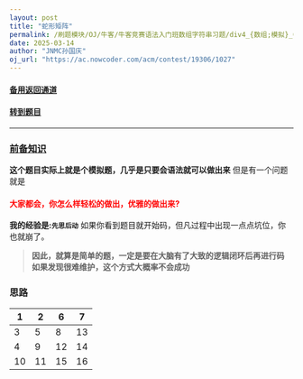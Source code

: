 ```yaml
---
layout: post
title: "蛇形矩阵"
permalink: /刷题模块/OJ/牛客/牛客竞赛语法入门班数组字符串习题/div4_{数组;模拟}_牛客_蛇形矩阵.md/
date: 2025-03-14
author: "JNMC孙国庆"
oj_url: "https://ac.nowcoder.com/acm/contest/19306/1027"
---
```


#### [备用返回通道](../../README.md)
#### [转到题目](https://ac.nowcoder.com/acm/contest/19306/1027)
---
### [前备知识](../../../../竞赛技巧/数组遍历.md)

**这个题目实际上就是个模拟题，几乎是只要会语法就可以做出来**
但是有一个问题就是
#### <span style="color:red"> 大家都会，你怎么样轻松的做出，优雅的做出来?</span>
**我的经验是:`先思后动`**
如果你看到题目就开始码，但凡过程中出现一点点坑位，你也就崩了。
>
> **因此，就算是简单的题，一定是要在大脑有了大致的逻辑闭环后再进行码**
> **如果发现很难维护，这个方式大概率不会成功**
>
### 思路




| 1 | 2 | 6 | 7 |
|---|---|---|---|
| 3 | 5 | 8 | 13 |
| 4 | 9 | 12 | 14 |
| 10 | 11 | 15 | 16 |

